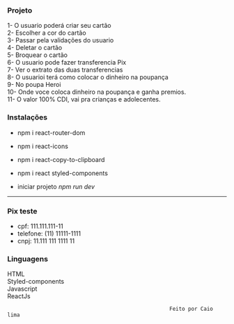 ### Projeto

1- O usuario poderá criar seu cartão<br>
2- Escolher a cor do cartão<br>
3- Passar pela validações do usuario<br>
4- Deletar o cartão<br>
5- Broquear o cartão<br>
6- O usuario pode fazer transferencia Pix<br>
7- Ver o extrato das duas transferencias<br>
8- O usuarioi terá como colocar o dinheiro na poupança<br>
9- No poupa Heroi<br>
10- Onde voce coloca dinheiro na poupança e ganha premios.<br>
11- O valor 100% CDI, vai pra crianças e adolecentes.<br>

### Instalações

- npm i react-router-dom
- npm i react-icons
- npm i react-copy-to-clipboard
- npm i react styled-components

- iniciar projeto *npm run dev*
---

### Pix teste

- cpf: 111.111.111-11
- telefone: (11) 11111-1111
- cnpj: 11.111 111 1111 11

### Linguagens

HTML<br>
Styled-components<br>
Javascript<br>
ReactJs<br>

                                                        Feito por Caio lima
